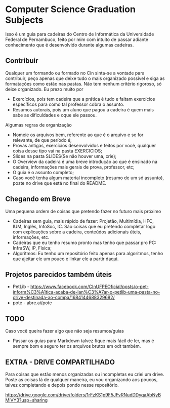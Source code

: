 # Computer Science Graduation Subjects
Isso é um guia para cadeiras do Centro de Informática da Universidade Federal de Pernambuco, feito por mim com intuito de passar adiante conhecimento que é desenvolvido durante algumas cadeiras.

## Contribuir
Qualquer um formando ou formado no Cin sinta-se a vontade para contribuir, peço apenas que deixe tudo o mais organizado possível e siga as formatações como estão nas pastas. Não tem nenhum critério rigoroso, só deixe organizado. Eu prezo muito por
* Exercícios, pois tem cadeira que a prática é tudo e faltam exercícios específicos para como tal professor cobra o assunto.
* Resumos autorais, pois um aluno que pagou a cadeira é quem mais sabe as dificuldades e oque ele passou.

Algumas regras de organização
* Nomeie os arquivos bem, referente ao que é o arquivo e se for relevante, de que período é;
* Provas antigas, exercícios desenvolvidos e feitos por você, qualquer coisa desse tipo vai na pasta EXERCICIOS;
* Slides na pasta SLIDES(Se não houver uma, crie);
* O Overview da cadeira é uma breve introdução ao que é ensinado na cadeira, informações mais gerais de prova, professor, etc;
* O guia é o assunto completo;
* Caso você tenha algum material incompleto (resumo de um só assunto), poste no drive que está no final do README.


## Chegando em Breve
Uma pequena ordem de coisas que pretendo fazer no futuro mais próximo
* Cadeiras sem guia, mais rápido de fazer: Projetão, Multimídia, HFC, IUM, Inglês, InfoSoc, IC. São coisas que eu pretendo completar logo com explicações sobre a cadeira, conteúdos adicionais úteis, informações, etc.
* Cadeiras que eu tenho resumo pronto mas tenho que passar pro PC: InfraSW, IP, Física;
* Algoritmos: Eu tenho um repositório feito apenas para algoritmos, tenho que ajeitar ele um pouco e linkar ele a partir daqui.

## Projetos parecidos também úteis
* PetLib - https://www.facebook.com/CInUFPEOficial/posts/o-pet-inform%C3%A1tica-acaba-de-lan%C3%A7ar-o-petlib-uma-pasta-no-drive-destinada-ao-compa/1684144688329682/
* pote - abre.ai/pote

## TODO
Caso você queira fazer algo que não seja resumos/guias
* Passar os guias para Markdown talvez fique mais fácil de ler, mas é sempre bom e seguro ter os arquivos brutos em odt também.

## EXTRA - DRIVE COMPARTILHADO
Para coisas que estão menos organizadas ou incompletas eu criei um drive. Poste as coisas lá de qualquer maneira, eu vou organizando aos poucos, talvez completando e depois pondo nesse repositório.

https://drive.google.com/drive/folders/1rFzKS1p9F5JFvRNudDDyqaAbNyBMiVY3?usp=sharing
